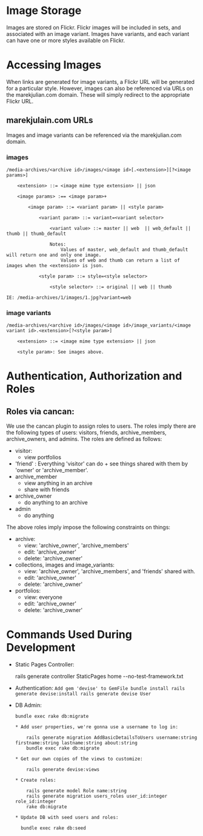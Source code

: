 # Image Storage

Images are stored on Flickr. Flickr images will be included in sets, and 
associated with an image variant. Images have variants, and each variant can
have one or more styles available on Flickr.

# Accessing Images

When links are generated for image variants, a Flickr URL will be generated for
a particular style. However, images can also be referenced via URLs on the 
marekjulian.com domain. These will simply redirect to the appropriate Flickr URL.

## marekjulain.com URLs

Images and image variants can be referenced via the marekjulian.com domain.

### images

    /media-archives/<archive id>/images/<image id>[.<extension>][?<image params>]

        <extension> ::= <image mime type extension> || json

        <image params> :== <image param>+

            <image param> ::= <variant param> || <style param>

                <variant param> ::= variant=<variant selector>

                    <variant value> ::= master || web  || web_default || thumb || thumb_default

                    Notes:
                        Values of master, web_default and thumb_default will return one and only one image.
                        Values of web and thumb can return a list of images when the <extension> is json.

                <style param> ::= style=<style selector>

                    <style selector> ::= original || web || thumb

    IE: /media-archives/1/images/1.jpg?variant=web

### image variants

    /media-archives/<archive id>/images/<image id>/image_variants/<image variant id>.<extension>[?<style param>]

        <extension> ::= <image mime type extension> || json

        <style param>: See images above.

# Authentication, Authorization and Roles

## Roles via cancan:

We use the cancan plugin to assign roles to users. The roles imply there are the following types of users: visitors, friends, archive_members, archive_owners, and admins. The roles are defined as follows:

  * visitor:
    * view portfolios
  * 'friend' : Everything 'visitor' can do + see things shared with them by 'owner' or 'archive_member'.
  * archive_member
    * view anything in an archive
    * share with friends
  * archive_owner
    * do anything to an archive
  * admin
    * do anything

The above roles imply impose the following constraints on things:

  * archive:
    * view: 'archive_owner', 'archive_members'
    * edit: 'archive_owner'
    * delete: 'archive_owner'
  * collections, images and image_variants:
    * view: 'archive_owner', 'archive_members', and 'friends' shared with.
    * edit: 'archive_owner'
    * delete: 'archive_owner'
  * portfolios:
    * view: everyone
    * edit: 'archive_owner'
    * delete: 'archive_owner'

# Commands Used During Development

  * Static Pages Controller:

      rails generate controller StaticPages home --no-test-framework.txt

  * Authentication:
`
        Add gem 'devise' to GemFile
        bundle install
        rails generate devise:install
        rails generate devise User
`

  * DB Admin:

        bundle exec rake db:migrate

        * Add user properties, we're gonna use a username to log in:

            rails generate migration AddBasicDetailsToUsers username:string firstname:string lastname:string about:string
            bundle exec rake db:migrate

        * Get our own copies of the views to customize:

            rails generate devise:views

        * Create roles:

            rails generate model Role name:string
            rails generate migration users_roles user_id:integer role_id:integer
            rake db:migrate

        * Update DB with seed users and roles:

          bundle exec rake db:seed
